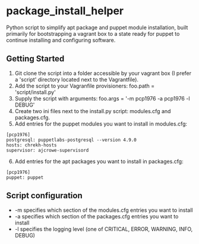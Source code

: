 # package_install_helper
Python script to simplify apt package and puppet module installation, built primarily for bootstrapping a vagrant box to a state ready for puppet to continue installing and configuring software.
## Getting Started
1. Git clone the script into a folder accessible by your vagrant box (I prefer a 'script' directory located next to the Vagrantfile).
2. Add the script to your Vagranfile provisioners: foo.path = 'script/install.py'
3. Supply the script with arguments: foo.args = '-m pcp1976 -a pcp1976 -l DEBUG'
4. Create two ini files next to the install.py script: modules.cfg and packages.cfg.
5. Add entries for the puppet modules you want to install in modules.cfg:
```
[pcp1976]
postgresql: puppetlabs-postgresql --version 4.9.0
hosts: chrekh-hosts
supervisor: ajcrowe-supervisord
```
6. Add entries for the apt packages you want to install in packages.cfg:
```
[pcp1976]
puppet: puppet
```

## Script configuration
* -m specifies which section of the modules.cfg entries you want to install
* -a specifies which section of the packages.cfg entries you want to install
* -l specifies the logging level (one of CRITICAL, ERROR, WARNING, INFO, DEBUG)
